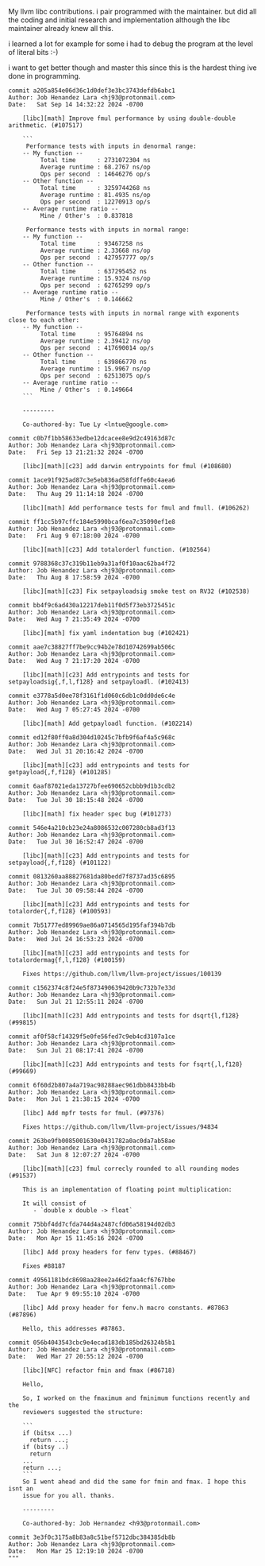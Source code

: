 My llvm libc contributions.
i pair programmed with the maintainer. but did all the coding and initial
research and implementation although the libc maintainer already knew all
this.

i learned a lot for example for some i had to debug the program at the level
of literal bits :-)

i want to get better though and master this since this is the hardest thing
ive done in programming.

```
commit a205a854e06d36c1d0def3e3bc3743defdb6abc1
Author: Job Henandez Lara <hj93@protonmail.com>
Date:   Sat Sep 14 14:32:22 2024 -0700

    [libc][math] Improve fmul performance by using double-double arithmetic. (#107517)
    
    ```
     Performance tests with inputs in denormal range:
    -- My function --
         Total time      : 2731072304 ns
         Average runtime : 68.2767 ns/op
         Ops per second  : 14646276 op/s
    -- Other function --
         Total time      : 3259744268 ns
         Average runtime : 81.4935 ns/op
         Ops per second  : 12270913 op/s
    -- Average runtime ratio --
         Mine / Other's  : 0.837818
    
     Performance tests with inputs in normal range:
    -- My function --
         Total time      : 93467258 ns
         Average runtime : 2.33668 ns/op
         Ops per second  : 427957777 op/s
    -- Other function --
         Total time      : 637295452 ns
         Average runtime : 15.9324 ns/op
         Ops per second  : 62765299 op/s
    -- Average runtime ratio --
         Mine / Other's  : 0.146662
    
     Performance tests with inputs in normal range with exponents close to each other:
    -- My function --
         Total time      : 95764894 ns
         Average runtime : 2.39412 ns/op
         Ops per second  : 417690014 op/s
    -- Other function --
         Total time      : 639866770 ns
         Average runtime : 15.9967 ns/op
         Ops per second  : 62513075 op/s
    -- Average runtime ratio --
         Mine / Other's  : 0.149664
    ```
    
    ---------
    
    Co-authored-by: Tue Ly <lntue@google.com>

commit c0b7f1bb58633edbe12dcacee8e9d2c49163d87c
Author: Job Henandez Lara <hj93@protonmail.com>
Date:   Fri Sep 13 21:21:32 2024 -0700

    [libc][math][c23] add darwin entrypoints for fmul (#108680)

commit 1ace91f925ad87c3e5eb836ad58fdffe60c4aea6
Author: Job Henandez Lara <hj93@protonmail.com>
Date:   Thu Aug 29 11:14:18 2024 -0700

    [libc][math] Add performance tests for fmul and fmull. (#106262)

commit ff1cc5b97cffc184e5990bcaf6ea7c35090ef1e8
Author: Job Henandez Lara <hj93@protonmail.com>
Date:   Fri Aug 9 07:18:00 2024 -0700

    [libc][math][c23] Add totalorderl function. (#102564)

commit 9788368c37c319b11eb9a31af0f10aac62ba4f72
Author: Job Henandez Lara <hj93@protonmail.com>
Date:   Thu Aug 8 17:58:59 2024 -0700

    [libc][math][c23] Fix setpayloadsig smoke test on RV32 (#102538)

commit bb4f9c6ad430a12217deb11f0d5f73eb3725451c
Author: Job Henandez Lara <hj93@protonmail.com>
Date:   Wed Aug 7 21:35:49 2024 -0700

    [libc][math] fix yaml indentation bug (#102421)

commit aae7c38827ff7be9cc94b2e78d10742699ab506c
Author: Job Henandez Lara <hj93@protonmail.com>
Date:   Wed Aug 7 21:17:20 2024 -0700

    [libc][math][c23] Add entrypoints and tests for setpayloadsig{,f,l,f128} and setpayloadl. (#102413)

commit e3778a5d0ee78f3161f1d060c6db1c0dd0de6c4e
Author: Job Henandez Lara <hj93@protonmail.com>
Date:   Wed Aug 7 05:27:45 2024 -0700

    [libc][math] Add getpayloadl function. (#102214)

commit ed12f80ff0a8d304d10245c7bfb9f6af4a5c968c
Author: Job Henandez Lara <hj93@protonmail.com>
Date:   Wed Jul 31 20:16:42 2024 -0700

    [libc][math][c23] add entrypoints and tests for getpayload{,f,f128} (#101285)

commit 6aaf87021eda13727bfee690652cbbb9d1b3cdb2
Author: Job Henandez Lara <hj93@protonmail.com>
Date:   Tue Jul 30 18:15:48 2024 -0700

    [libc][math] fix header spec bug (#101273)

commit 546e4a210cb23e24a8086532c007280cb8ad3f13
Author: Job Henandez Lara <hj93@protonmail.com>
Date:   Tue Jul 30 16:52:47 2024 -0700

    [libc][math][c23] Add entrypoints and tests for setpayload{,f,f128} (#101122)

commit 0813260aa88827681da80bedd7f8737ad35c6895
Author: Job Henandez Lara <hj93@protonmail.com>
Date:   Tue Jul 30 09:58:44 2024 -0700

    [libc][math][c23] Add entrypoints and tests for totalorder{,f,f128} (#100593)

commit 7b51777ed89969ae86a0714565d195faf394b7db
Author: Job Henandez Lara <hj93@protonmail.com>
Date:   Wed Jul 24 16:53:23 2024 -0700

    [libc][math][c23] add entrypoints and tests for totalordermag{f,l,f128} (#100159)
    
    Fixes https://github.com/llvm/llvm-project/issues/100139

commit c1562374c8f24e5f873490639420b9c732b7e33d
Author: Job Henandez Lara <hj93@protonmail.com>
Date:   Sun Jul 21 12:55:11 2024 -0700

    [libc][math][c23] Add entrypoints and tests for dsqrt{l,f128} (#99815)

commit af0f58cf14329f5e0fe56fed7c9eb4cd3107a1ce
Author: Job Henandez Lara <hj93@protonmail.com>
Date:   Sun Jul 21 08:17:41 2024 -0700

    [libc][math][c23] Add entrypoints and tests for fsqrt{,l,f128} (#99669)

commit 6f60d2b807a4a719ac98288aec961dbb8433bb4b
Author: Job Henandez Lara <hj93@protonmail.com>
Date:   Mon Jul 1 21:38:15 2024 -0700

    [libc] Add mpfr tests for fmul. (#97376)
    
    Fixes https://github.com/llvm/llvm-project/issues/94834

commit 263be9fb0085001630e0431782a0ac0da7ab58ae
Author: Job Henandez Lara <hj93@protonmail.com>
Date:   Sat Jun 8 12:07:27 2024 -0700

    [libc][math][c23] fmul correcly rounded to all rounding modes (#91537)
    
    This is an implementation of floating point multiplication:
    
    It will consist of
       - `double x double -> float`

commit 75bbf4dd7cfda744d4a2487cfd06a58194d02db3
Author: Job Henandez Lara <hj93@protonmail.com>
Date:   Mon Apr 15 11:45:16 2024 -0700

    [libc] Add proxy headers for fenv types. (#88467)
    
    Fixes #88187

commit 49561181bdc8698aa28ee2a46d2faa4cf6767bbe
Author: Job Henandez Lara <hj93@protonmail.com>
Date:   Tue Apr 9 09:55:10 2024 -0700

    [libc] Add proxy header for fenv.h macro constants. #87863 (#87896)
    
    Hello, this addresses #87863.

commit 056b4043543cbc9e4ecad183db185bd26324b5b1
Author: Job Henandez Lara <hj93@protonmail.com>
Date:   Wed Mar 27 20:55:12 2024 -0700

    [libc][NFC] refactor fmin and fmax (#86718)
    
    Hello,
    
    So, I worked on the fmaximum and fminimum functions recently and the
    reviewers suggested the structure:
    
    ```
    if (bitsx ...)
      return ...;
    if (bitsy ..)
      return
    ...
    return ...;
    ```
    So I went ahead and did the same for fmin and fmax. I hope this isnt an
    issue for you all. thanks.
    
    ---------
    
    Co-authored-by: Job Hernandez <h93@protonmail.com>

commit 3e3f0c3175a8b83a8c51bef5712dbc384385db8b
Author: Job Henandez Lara <hj93@protonmail.com>
Date:   Mon Mar 25 12:19:10 2024 -0700
"""
